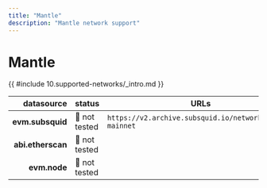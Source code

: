 ```yaml
---
title: "Mantle"
description: "Mantle network support"
---
```


<!-- markdownlint-disable single-h1 heading-increment no-inline-html -->

# Mantle

{{ #include 10.supported-networks/_intro.md }}

|        datasource | status        | URLs                                                    |
| -----------------:|:------------- | ------------------------------------------------------- |
|  **evm.subsquid** | 🤔 not tested | `https://v2.archive.subsquid.io/network/mantle-mainnet` |
| **abi.etherscan** | 🤔 not tested |                                                         |
|      **evm.node** | 🤔 not tested |                                                         |

